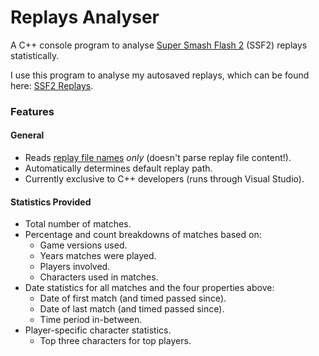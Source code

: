 # Replays Analyser
A C++ console program to analyse [Super Smash Flash 2](https://mcleodgaming.fandom.com/wiki/Super_Smash_Flash_2) (SSF2) replays statistically.

I use this program to analyse my autosaved replays, which can be found here: [SSF2 Replays](https://github.com/DavoDC/SSF2Replays).

### Features

#### General
- Reads <ins>replay file names</ins> *only* (doesn't parse replay file content!).
- Automatically determines default replay path.
- Currently exclusive to C++ developers (runs through Visual Studio).

#### Statistics Provided
- Total number of matches.
- Percentage and count breakdowns of matches based on:
    - Game versions used.
    - Years matches were played.
    - Players involved.
    - Characters used in matches.
- Date statistics for all matches and the four properties above:
    - Date of first match (and timed passed since).
    - Date of last match (and timed passed since).
    - Time period in-between.
- Player-specific character statistics.
    - Top three characters for top players.